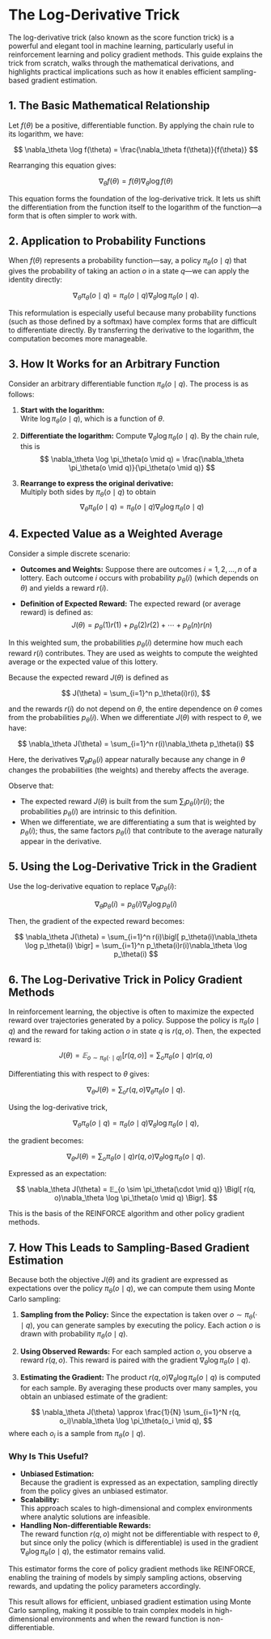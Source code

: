# The Log-Derivative Trick

The log-derivative trick (also known as the score function trick) is a powerful and elegant tool in machine learning, particularly useful in reinforcement learning and policy gradient methods. This guide explains the trick from scratch, walks through the mathematical derivations, and highlights practical implications such as how it enables efficient sampling-based gradient estimation.

## 1. The Basic Mathematical Relationship

Let $f(\theta)$ be a positive, differentiable function. By applying the chain rule to its logarithm, we have:

$$
\nabla_\theta \log f(\theta) = \frac{\nabla_\theta f(\theta)}{f(\theta)}
$$

Rearranging this equation gives:

$$
\nabla_\theta f(\theta) = f(\theta)\nabla_\theta \log f(\theta)
$$

This equation forms the foundation of the log-derivative trick. It lets us shift the differentiation from the function itself to the logarithm of the function—a form that is often simpler to work with.

## 2. Application to Probability Functions

When $f(\theta)$ represents a probability function—say, a policy $\pi_\theta(o \mid q)$ that gives the probability of taking an action $o$ in a state $q$—we can apply the identity directly:

$$
\nabla_\theta \pi_\theta(o \mid q) = \pi_\theta(o \mid q)\nabla_\theta \log \pi_\theta(o \mid q).
$$

This reformulation is especially useful because many probability functions (such as those defined by a softmax) have complex forms that are difficult to differentiate directly. By transferring the derivative to the logarithm, the computation becomes more manageable.

## 3. How It Works for an Arbitrary Function

Consider an arbitrary differentiable function $\pi_\theta(o \mid q)$. The process is as follows:

1. **Start with the logarithm:**  
   Write $\log \pi_\theta(o \mid q)$, which is a function of $\theta$.
   
2. **Differentiate the logarithm:**
   Compute $\nabla_\theta \log \pi_\theta(o \mid q)$. By the chain rule, this is
$$
\nabla_\theta \log \pi_\theta(o \mid q) = \frac{\nabla_\theta \pi_\theta(o \mid q)}{\pi_\theta(o \mid q)}
$$

3. **Rearrange to express the original derivative:**  
   Multiply both sides by $\pi_\theta(o \mid q)$ to obtain
$$
\nabla_\theta \pi_\theta(o \mid q) = \pi_\theta(o \mid q)\nabla_\theta \log \pi_\theta(o \mid q)
$$

## 4. Expected Value as a Weighted Average

Consider a simple discrete scenario:

- **Outcomes and Weights:**
  Suppose there are outcomes $i = 1, 2, \dots, n$ of a lottery. Each outcome $i$ occurs with probability $p_\theta(i)$ (which depends on $\theta$) and yields a reward $r(i)$.
  
- **Definition of Expected Reward:**
  The expected reward (or average reward) is defined as:
$$
J(\theta) = p_\theta(1)r(1) + p_\theta(2)r(2) + \cdots + p_\theta(n)r(n)
$$

In this weighted sum, the probabilities $p_\theta(i)$ determine how much each reward $r(i)$ contributes. They are used as weights to compute the weighted average or the expected value of this lottery.

Because the expected reward $J(\theta)$ is defined as

$$
J(\theta) = \sum_{i=1}^n p_\theta(i)r(i),
$$

and the rewards $r(i)$ do not depend on $\theta$, the entire dependence on $\theta$ comes from the probabilities $p_\theta(i)$. When we differentiate $J(\theta)$ with respect to $\theta$, we have:

$$
\nabla_\theta J(\theta) = \sum_{i=1}^n r(i)\nabla_\theta p_\theta(i)
$$

Here, the derivatives $\nabla_\theta p_\theta(i)$ appear naturally because any change in $\theta$ changes the probabilities (the weights) and thereby affects the average. 

Observe that:

- The expected reward $J(\theta)$ is built from the sum $\sum_i p_\theta(i)r(i)$; the probabilities $p_\theta(i)$ are intrinsic to this definition.
- When we differentiate, we are differentiating a sum that is weighted by $p_\theta(i)$; thus, the same factors $p_\theta(i)$ that contribute to the average naturally appear in the derivative.

## 5. Using the Log-Derivative Trick in the Gradient

Use the log-derivative equation to replace $\nabla_\theta p_\theta(i)$:

$$
\nabla_\theta p_\theta(i) = p_\theta(i)\nabla_\theta \log p_\theta(i)
$$

Then, the gradient of the expected reward becomes:

$$
\nabla_\theta J(\theta) = \sum_{i=1}^n r(i)\bigl[ p_\theta(i)\nabla_\theta \log p_\theta(i) \bigr] = \sum_{i=1}^n p_\theta(i)r(i)\nabla_\theta \log p_\theta(i)
$$

## 6. The Log-Derivative Trick in Policy Gradient Methods

In reinforcement learning, the objective is often to maximize the expected reward over trajectories generated by a policy. Suppose the policy is $\pi_\theta(o \mid q)$ and the reward for taking action $o$ in state $q$ is $r(q, o)$. Then, the expected reward is:

$$
J(\theta) = 𝔼_{o \sim \pi_\theta(\cdot \mid q)}\bigl[ r(q, o) \bigr] = \sum_o \pi_\theta(o \mid q)r(q, o)
$$

Differentiating this with respect to $\theta$ gives:

$$
\nabla_\theta J(\theta) = \sum_o r(q, o)\nabla_\theta \pi_\theta(o \mid q).
$$

Using the log-derivative trick,

$$
\nabla_\theta \pi_\theta(o \mid q) = \pi_\theta(o \mid q)\nabla_\theta \log \pi_\theta(o \mid q),
$$

the gradient becomes:

$$
\nabla_\theta J(\theta) = \sum_o \pi_\theta(o \mid q)r(q, o)\nabla_\theta \log \pi_\theta(o \mid q).
$$

Expressed as an expectation:

$$
\nabla_\theta J(\theta) = 𝔼_{o \sim \pi_\theta(\cdot \mid q)} \Bigl[ r(q, o)\nabla_\theta \log \pi_\theta(o \mid q) \Bigr].
$$

This is the basis of the REINFORCE algorithm and other policy gradient methods.

## 7. How This Leads to Sampling-Based Gradient Estimation

Because both the objective $J(\theta)$ and its gradient are expressed as expectations over the policy $\pi_\theta(o \mid q)$, we can compute them using Monte Carlo sampling:

1. **Sampling from the Policy:**
   Since the expectation is taken over $o \sim \pi_\theta(\cdot \mid q)$, you can generate samples by executing the policy. Each action $o$ is drawn with probability $\pi_\theta(o \mid q)$.

2. **Using Observed Rewards:**
   For each sampled action $o$, you observe a reward $r(q, o)$. This reward is paired with the gradient $\nabla_\theta \log \pi_\theta(o \mid q)$.

3. **Estimating the Gradient:**
   The product $r(q, o)\nabla_\theta \log \pi_\theta(o \mid q)$ is computed for each sample. By averaging these products over many samples, you obtain an unbiased estimate of the gradient:

$$
\nabla_\theta J(\theta) \approx \frac{1}{N} \sum_{i=1}^N r(q, o_i)\nabla_\theta \log \pi_\theta(o_i \mid q),
$$
   where each $o_i$ is a sample from $\pi_\theta(o \mid q)$.

### Why Is This Useful?

- **Unbiased Estimation:**  
  Because the gradient is expressed as an expectation, sampling directly from the policy gives an unbiased estimator.
- **Scalability:**  
  This approach scales to high-dimensional and complex environments where analytic solutions are infeasible.
- **Handling Non-differentiable Rewards:**  
  The reward function $r(q, o)$ might not be differentiable with respect to $\theta$, but since only the policy (which is differentiable) is used in the gradient $\nabla_\theta \log \pi_\theta(o \mid q)$, the estimator remains valid.

This estimator forms the core of policy gradient methods like REINFORCE, enabling the training of models by simply sampling actions, observing rewards, and updating the policy parameters accordingly.

This result allows for efficient, unbiased gradient estimation using Monte Carlo sampling, making it possible to train complex models in high-dimensional environments and when the reward function is non-differentiable.
